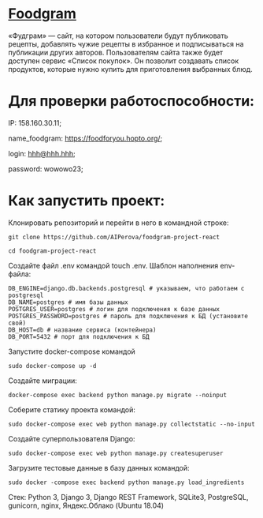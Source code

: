 # [Foodgram](https://foodforyou.hopto.org)
«Фудграм» — сайт, на котором пользователи будут публиковать рецепты, добавлять чужие рецепты в избранное и подписываться на публикации других авторов. Пользователям сайта также будет доступен сервис «Список покупок». Он позволит создавать список продуктов, которые нужно купить для приготовления выбранных блюд.

# Для проверки работоспособности:

IP: 158.160.30.11;

name_foodgram: https://foodforyou.hopto.org/;

login: hhh@hhh.hhh;

password: wowowo23;


# Как запустить проект:
Клонировать репозиторий и перейти в него в командной строке:

```
git clone https://github.com/AIPerova/foodgram-project-react
```
```
cd foodgram-project-react
```
Создайте файл .env командой touch .env. Шаблон наполнения env-файла:
```
DB_ENGINE=django.db.backends.postgresql # указываем, что работаем с postgresql
DB_NAME=postgres # имя базы данных
POSTGRES_USER=postgres # логин для подключения к базе данных
POSTGRES_PASSWORD=postgres # пароль для подключения к БД (установите свой)
DB_HOST=db # название сервиса (контейнера)
DB_PORT=5432 # порт для подключения к БД
```
Запустите docker-compose командой
```
sudo docker-compose up -d
```
Создайте миграции:
```
docker-compose exec backend python manage.py migrate --noinput
```
Соберите статику проекта командой:
```
sudo docker-compose exec web python manage.py collectstatic --no-input
```
Создайте суперпользователя Django:
```
sudo docker-compose exec web python manage.py createsuperuser
```
Загрузите тестовые данные в базу данных командой:
```
sudo docker -compose exec backend python manage.py load_ingredients
```

Стек: Python 3, Django 3, Django REST Framework, SQLite3, PostgreSQL, gunicorn, nginx, Яндекс.Облако (Ubuntu 18.04)
